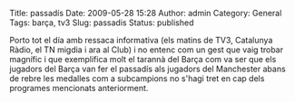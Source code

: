 Title: passadís
Date: 2009-05-28 15:28
Author: admin
Category: General
Tags: barça, tv3
Slug: passadis
Status: published

Porto tot el día amb ressaca informativa (els matins de TV3, Catalunya Ràdio, el TN migdia i ara al Club) i no entenc com un gest que vaig trobar magnífic i que exemplifica molt el tarannà del Barça com va ser que els jugadors del Barça van fer el passadís als jugadors del Manchester abans de rebre les medalles com a subcampions no s'hagi tret en cap dels programes mencionats anteriorment.
